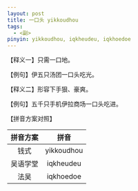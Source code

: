 ```yaml
---
layout: post
title: 一口头 yikkoudhou
tags:
  - <副>
pinyin: yikkoudhou, iqkheudeu, iqkhoedoe
---
```


【释义一】只需一口地。                                

【例句】伊五只汤团一口头吃光。                          

【释义二】形容下手狠、豪爽。            

【例句】五千只手机伊拉商场一口头吃进。                

【拼音方案对照】          

| 拼音方案 | 拼音 |             
| :---: | :---: |                 
| 钱式 | yikkoudhou |                 
| 吴语学堂 | iqkheudeu |                 
| 法吴 | iqkhoedoe |                 
